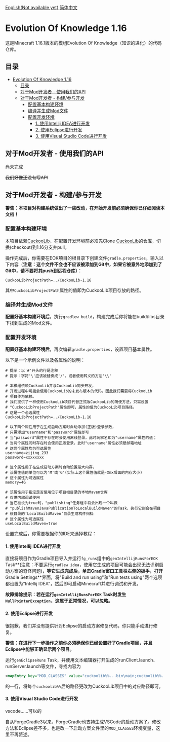 [English(Not available yet)](README.md)  [简体中文](README.md)

# Evolution Of Knowledge 1.16

这是Minecraft 1.16.1版本的模组Evolution Of Knowledge（知识的进化）的代码仓库。

## 目录

- [Evolution Of Knowledge 1.16](#evolution-of-knowledge-116)
  - [目录](#目录)
  - [对于Mod开发者 - 使用我们的API](#对于mod开发者---使用我们的api)
  - [对于Mod开发者 - 构建/参与开发](#对于mod开发者---构建参与开发)
    - [配置基本构建环境](#配置基本构建环境)
    - [编译并生成Mod文件](#编译并生成mod文件)
    - [配置开发环境](#配置开发环境)
      - [1. 使用Intellij IDEA进行开发](#1-使用intellij-idea进行开发)
      - [2. 使用Eclipse进行开发](#2-使用eclipse进行开发)
      - [3. 使用Visual Studio Code进行开发](#3-使用visual-studio-code进行开发)

## 对于Mod开发者 - 使用我们的API

尚未完成

~~我们好像还没有写API~~

## 对于Mod开发者 - 构建/参与开发

**警告：本项目对构建系统做出了一些改动，在开始开发前必须确保你已仔细阅读本文档！**

### 配置基本构建环境

本项目依赖[CuckooLib](https://github.com/zi-jing/CuckooLib/tree/1.16)，在配置开发环境前必须先Clone [CuckooLib](https://github.com/zi-jing/CuckooLib/tree/1.16)的仓库，切换(checkout)到1.16分支并pull。

操作完成后，你需要在EOK项目的根目录下创建文件`gradle.properties`，输入以下内容（**注意：这个文件不会也不应该被添加到Git中，如果它被意外地添加到了Git中，请不要将其push到远程仓库）**：

```properties
CuckooLibProjectPath=../CuckooLib-1.16
```

其中`CuckooLibProjectPath`属性的值即为CuckooLib项目存放的路径。

### 编译并生成Mod文件

**配置好基本构建环境后**，执行`gradlew build`，构建完成后你将能在build/libs目录下找到生成的Mod文件。

### 配置开发环境

**配置好基本构建环境后**，再次编辑`gradle.properties`，设置项目基本属性。

以下是一个示例文件以及各属性的说明：

```properties
# 提示：以'#'开头的行是注释
# 提示：字符'\'应该被替换成'/'，或者使用转义的方法'\\'

# 本模组依赖CuckooLib并与CuckooLib同步开发，
# 开发过程中可能会使用CuckooLib的未发布版本的代码，因此我们需要将CuckooLib
# 项目作为依赖。
# 我们提供了一种使用CuckooLib项目代替正式版CuckooLib的简便方法，只需设置
# "CuckooLibProjectPath"属性即可，属性的值为CuckooLib项目路径。
# 这是一个必选属性
CuckooLibProjectPath=../CuckooLib-1.16

# 以下两个属性用于在生成启动方案时自动添加(正版)登录参数，
# 只需添加"username"和"password"属性即可
# 当"password"属性不存在时会使用离线登录，此时玩家名即为"username"属性的值；
# 当两个属性同时存在时会使用正版登录，此时"username"属性必须是邮箱地址
# 这两个属性均为可选属性
username=zijing_233
password=xxxxxxxx

# 这个属性用于在生成启动方案时自动设置最大内存，
# 该属性值的单位可以为'M'或'G'(实际上这个属性值就是-Xmx后面的内存大小)
# 这个属性为可选属性
memory=4G

# 该属性用于指定是否使用位于项目根目录的本地Maven仓库
# 仅供内部调试使用
# 当它被设为true时，"publishing"任务组中将会出现一个叫做
# "publishMavenJavaPublicationToLocalBuildMaven"的Task，执行它则会在项目
# 根目录的‘LocalBuildMaven’目录生成构件归档
# 这个属性为可选属性
useLocalBuildMaven=true
```

设置完成后，你需要根据你的IDE来选择教程：

#### 1. 使用Intellij IDEA进行开发

直接将项目作为Gradle项目导入并运行`fg_runs`组中的`genIntellijRunsForEOK` Task**(注意：不要运行`gradlew idea`，使用它生成的项目可能会出现无法识别启动方案的奇怪问题)**，等它生成完成后，单击Gradle窗口工具栏右侧的扳手，打开**Gradle Settings**界面，将"Build and run using"和"Run tests using"两个选项都设置为"Intellij IDEA"，然后即可启动Minecraft并进行调试和开发。

**故障排除提示：若在运行`genIntellijRunsForEOK` Task时发生`NullPointerException`，这属于正常情况，可以忽略。**

#### 2. 使用Eclipse进行开发

很抱歉，我们并没有提供针对Eclipse的启动方案修复代码，你只能手动进行修复。

**警告：在进行下一步操作之前你必须确保你已经设置好了Gradle项目，并且Eclipse中能够正确显示两个项目。**

运行`genEclipseRuns` Task，并使用文本编辑器打开生成的runClient.launch、runServer.launch等文件，寻找内容为

```xml
<mapEntry key="MOD_CLASSES" value="cuckoolib%%...bin\main;cuckoolib%%..."/>
```

的一行，将每个`cuckoolib%%`后的路径更改为CuckooLib项目中的对应路径即可。

#### 3. 使用Visual Studio Code进行开发

vscode……可以的

自从ForgeGradle3以来，ForgeGradle也支持生成VSCode的启动方案了。修改方法和Eclipse差不多，也是改一下启动方案文件里的`MOD_CLASSES`环境变量，这里不再赘述。
